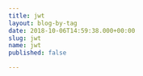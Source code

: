 ```yaml
---
title: jwt
layout: blog-by-tag
date: 2018-10-06T14:59:38.000+00:00
slug: jwt
name: jwt
published: false

---
```


